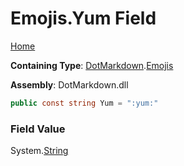 # Emojis\.Yum Field

[Home](../../../README.md)

**Containing Type**: [DotMarkdown](../../README.md)\.[Emojis](../README.md)

**Assembly**: DotMarkdown\.dll

```csharp
public const string Yum = ":yum:"
```

### Field Value

System\.[String](https://docs.microsoft.com/en-us/dotnet/api/system.string)